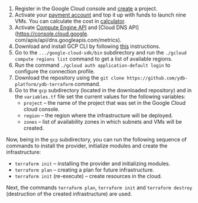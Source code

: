 1. Register in the Google Cloud console and [create](https://console.cloud.google.com/projectselector2/home) a project.
3. Activate your [payment account](https://console.cloud.google.com/billing/manage) and top it up with funds to launch nine VMs. You can calculate the cost in [calculator](https://cloud.google.com/products/calculator).
4. Activate [Compute Engine API](https://console.cloud.google.com/apis/api/compute.googleapis.com/metrics) and [Cloud DNS API](https://console.cloud.google. com/apis/api/dns.googleapis.com/metrics).
5. Download and install GCP CLI by following [this](https://cloud.google.com/sdk/docs/install) instructions.
6. Go to the `.../google-cloud-sdk/bin` subdirectory and run the `./gcloud compute regions list` command to get a list of available regions.
7. Run the command `./gcloud auth application-default login` to configure the connection profile.
8. Download the repository using the `git clone https://github.com/ydb-platform/ydb-terraform` command.
9. Go to the `gcp` subdirectory (located in the downloaded repository) and in the `variables.tf` file set the current values for the following variables:
     * `project` – the name of the project that was set in the Google Cloud cloud console.
     * `region` – the region where the infrastructure will be deployed.
     * `zones` – list of availability zones in which subnets and VMs will be created.

Now, being in the `gcp` subdirectory, you can run the following sequence of commands to install the provider, initialize modules and create the infrastructure:
* `terraform init` – installing the provider and initializing modules.
* `terraform plan` – creating a plan for future infrastructure.
* `terraform init` (re-execute) – create resources in the cloud.

Next, the commands `terraform plan`, `terraform init` and `terraform destroy` (destruction of the created infrastructure) are used.